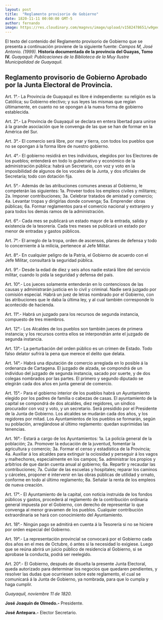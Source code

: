 ```yaml
---
layout: post
title:  "Reglamento provisorio de Gobierno"
date: 1820-11-11 00:00:00 GMT-5
author: fernando
image: https://res.cloudinary.com/magnvs/image/upload/v1582478651/w9gedtdjgr49tb19wyul.jpg
---
```

El texto del contenido del Reglamento provisorio de Gobierno que se presenta a continuación proviene de la siguiente fuente: *Campos M, José Antonio. (1999).* **Historia documentada de la provincia del Guayas, Tomo IV.** *Guayaquil: Publicaciones de la Biblioteca de la Muy Ilustre Municipalidad de Guayaquil.*

## Reglamento provisorio de Gobierno Aprobado por la Junta Electoral de Provincia.

Art. 1°.- La Provincia de Guayaquil es libre é independiente: su religión es la Católica; su Gobierno electivo; y sus leyes las mismas que regían últimamente, en cuanto no se opongan á la nueva forma de gobierno establecida.

Art. 2°.- La Provincia de Guayaquil se declara en entera libertad para unirse á la grande asociación que le convenga de las que se han de formar en la América del Sur.

Art. 3°.- El comercio será libre, por mar y tierra, con todos los pueblos que no se opongan á la forma libre de nuestro gobierno.

Art. 4°.- El gobierno residirá en tres individuos, elegidos por los Electores de los pueblos; entenderá en todo lo gubernativo y económico de la administración pública: habrá un Secretario, con voz y voto en la imposibilidad de algunos de los vocales de la Junta, y dos oficiales de Secretaría; todo con dotación fija.

Art. 5°.- Además de las atribuciones comunes anexas al Gobierno, le competerán las siguientes: 1a. Proveer todos los empleos civiles y militares; 2a. Imponer contribuciones; 3a. Celebrar tratados de amistad y comercio; 4a. Levantar tropas y dirigirlas donde convenga; 5a. Emprender obras públicas; 6a. Formar reglamentos para el comercio nacional y extranjero y para todos los demás ramos de la administración.

Art. 6°.- Cada mes se publicará un estado mayor de la entrada, salida y existencia de la tesorería. Cada tres meses se publicará un estado por menor de entradas y gastos públicos.

Art. 7°.- El arreglo de la tropa, orden de ascensos, planes de defensa y todo lo concerniente á la milicia, pertenece al Jefe Militar.

Art. 8°.- En cualquier peligro de la Patria, el Gobierno de acuerdo con el Jefe Militar, consultará la seguridad pública.

Art. 9°.- Desde la edad de diez y seis años nadie estará libre del servicio militar, cuando lo pida la seguridad y defensa del país.

Art. 10°.- Los jueces solamente entenderán en lo contenciosos de las causas y administrarán justicia en lo civil y criminal. Nadie será juzgado por comisión especial. Habrá un juez de letras nombrado por el Gobierno, con las atribuciones que le daba la última ley, y al cual también corresponde lo acontecido de hacienda.

Art. 11°.- Habrá un juzgado para los recursos de segunda instancia, compuesto de tres miembros.

Art. 12°.- Los Alcaldes de los pueblos son también jueces de primera instancia; y los recursos contra ellos se interpondrán ante el juzgado de segunda instancia.

Art. 13°.- La perturbación del orden público es un crimen de Estado. Todo falso delator sufrirá la pena que merece el delito que delata.

Art. 14°.- Habrá una diputación de comercio arreglada en lo posible á la ordenanza de Cartagena. El juzgado de alzada, se compondrá de un individuo del juzgado de segunda instancia, sacado por suerte, y de dos colegas nombrados por las partes. El primero y segundo diputado se elegirán cada dos años en junta general de comercio.

Art. 15°.- Para el gobierno interior de los pueblos habrá un Ayuntamiento elegido por los padres de familia o cabezas de casas. El ayuntamiento de la capital se compondrá de dos alcaldes, diez regidores, un síndico procurador con voz y voto, y un secretario. Será presidido por el Presidente de la Junta de Gobierno. Los alcaldes se mudarán cada dos años, y los regidores por mitad. Los Ayuntamientos de los pueblos se formarán, según su población, arreglándose al último reglamento: quedan suprimidas las tenencias.

Art. 16°.- Estará a cargo de los Ayuntamientos: 1a. La policía general de la población; 2a. Promover la educación de la juventud, fomentar la agricultura y comercio; 3a. Formar el censo y estadística de la Provincia; 4a. Auxiliar á los alcaldes para extinguir la ociosidad y perseguir á los vagos y malhechores, especialmente en los campos; 5a. administrar los propios y arbitrios de que darán cuenta anual al gobierno; 6a. Repartir y recaudar las contribuciones; 7a. Cuidar de las escuelas y hospitales; reparar los caminos y cárceles, proponer é intervenir en las obras públicas de utilidad y ornato, conforme en todo al último reglamento; 8a. Señalar la renta de los empleos de nueva creación.

Art. 17°.- El Ayuntamiento de la capital, con noticia instruida de los fondos públicos y gastos, procederá al reglamento de la contribución ordinaria general impuesta por el Gobierno, con derecho de representar lo que convenga al menor gravamen de los pueblos. Cualquier contribución extraordinaria se hará con conocimiento del Ayuntamiento.

Art. 18°.- Ningún pago se admitirá en cuenta á la Tesorería si no se hiciere por orden especial del Gobierno.

Art. 19°.- La representación provincial se convocará por el Gobierno cada dos años en el mes de Octubre, ó antes si la necesidad lo exigiese. Luego que se reúna abrirá un juicio público de residencia al Gobierno, si se aprobase la conducta, podrá ser reelegido.

Art. 20°.- El Gobierno, después de disuelta la presente Junta Electoral, queda autorizado para determinar los negocios que quedaren pendientes, y resolver las dudas que ocurriesen sobre este reglamento, el cual se comunicará á la Junta de Gobierno, ya nombrada, para que lo cumpla y haga cumplir.

*Guayaquil, noviembre 11 de 1820.*

**José Joaquín de Olmedo.-** Presidente.

**José Antepara.-** Elector Secretario.
